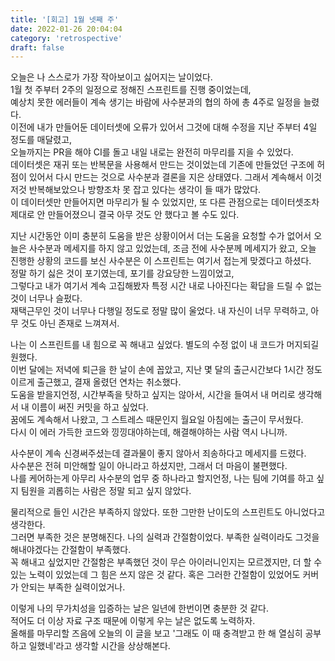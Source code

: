 ```yaml
---
title: '[회고] 1월 넷째 주'
date: 2022-01-26 20:04:04
category: 'retrospective'
draft: false
---
```


오늘은 나 스스로가 가장 작아보이고 싫어지는 날이었다.  
1월 첫 주부터 2주의 일정으로 정해진 스프린트를 진행 중이었는데,  
예상치 못한 에러들이 계속 생기는 바람에 사수분과의 협의 하에 총 4주로 일정을 늘렸다.  
이전에 내가 만들어둔 데이터셋에 오류가 있어서 그것에 대해 수정을 지난 주부터 4일 정도를 매달렸고,  
오늘까지는 PR을 해야 CI를 돌고 내일 내로는 완전히 마무리를 지을 수 있었다.  
데이터셋은 재귀 또는 반복문을 사용해서 만드는 것이었는데 기존에 만들었던 구조에 허점이 있어서 다시 만드는 것으로 사수분과 결론을 지은 상태였다.
그래서 계속해서 이것저것 반복해보았으나 방향조차 못 잡고 있다는 생각이 들 때가 많았다.   
이 데이터셋만 만들어지면 마무리가 될 수 있었지만, 또 다른 관점으로는 데이터셋조차 제대로 안 만들어졌으니 결국 아무 것도 안 했다고 볼 수도 있다.

지난 시간동안 이미 충분히 도움을 받은 상황이어서 더는 도움을 요청할 수가 없어서 오늘은 사수분과 메세지를 하지 않고 있었는데, 
조금 전에 사수분께 메세지가 왔고, 오늘 진행한 상황의 코드를 보신 사수분은 이 스프린트는 여기서 접는게 맞겠다고 하셨다.  
정말 하기 싫은 것이 포기였는데, 포기를 강요당한 느낌이었고,   
그렇다고 내가 여기서 계속 고집해봤자 특정 시간 내로 나아진다는 확답을 드릴 수 없는 것이 너무나 슬펐다.  
재택근무인 것이 너무나 다행일 정도로 정말 많이 울었다. 내 자신이 너무 무력하고, 아무 것도 아닌 존재로 느껴져서.

나는 이 스프린트를 내 힘으로 꼭 해내고 싶었다. 별도의 수정 없이 내 코드가 머지되길 원했다.  
이번 달에는 저녁에 퇴근을 한 날이 손에 꼽았고, 지난 몇 달의 출근시간보다 1시간 정도 이르게 출근했고, 결재 올렸던 연차는 취소했다.   
도움을 받을지언정, 시간부족을 탓하고 싶지는 않아서, 시간을 들여서 내 머리로 생각해서 내 이름이 써진 커밋을 하고 싶었다.  
꿈에도 계속해서 나왔고, 그 스트레스 때문인지 월요일 아침에는 출근이 무서웠다.  
다시 이 에러 가득한 코드와 낑낑대야하는데, 해결해야하는 사람 역시 나니까.

사수분이 계속 신경써주셨는데 결과물이 좋지 않아서 죄송하다고 메세지를 드렸다.  
사수분은 전혀 미안해할 일이 아니라고 하셨지만, 그래서 더 마음이 불편했다.   
나를 케어하는게 아무리 사수분의 업무 중 하나라고 할지언정, 나는 팀에 기여를 하고 싶지 팀원을 괴롭히는 사람은 정말 되고 싶지 않았다.

물리적으로 들인 시간은 부족하지 않았다. 또한 그만한 난이도의 스프린트도 아니었다고 생각한다.  
그러면 부족한 것은 분명해진다. 나의 실력과 간절함이었다.  부족한 실력이라도 그것을 해내야겠다는 간절함이 부족했다.  
꼭 해내고 싶었지만 간절함은 부족했던 것이 무슨 아이러니인지는 모르겠지만, 더 할 수 있는 노력이 있었는데 그 힘은 쓰지 않은 것 같다.
혹은 그러한 간절함이 있었어도 커버가 안되는 부족한 실력이었거나.

이렇게 나의 무가치성을 입증하는 날은 일년에 한번이면 충분한 것 같다.  
적어도 더 이상 자료 구조 때문에 이렇게 우는 날은 없도록 노력하자.  
올해를 마무리할 즈음에 오늘의 이 글을 보고 '그래도 이 때 충격받고 한 해 열심히 공부하고 일했네'라고 생각할 시간을 상상해본다.
